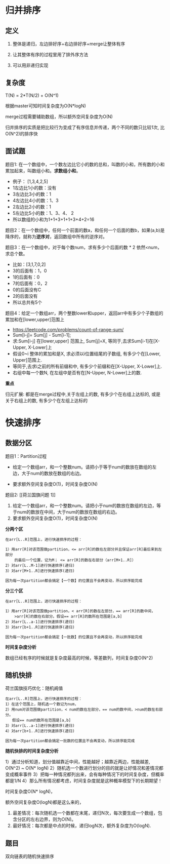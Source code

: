 # 归并排序

## 定义

1. 整体是递归，左边排好序+右边排好序+merge让整体有序

2. 让其整体有序的过程里用了排外序方法

3. 可以用非递归实现

## 复杂度

T(N) = 2*T(N/2) + O(N^1)

根据master可知时间复杂度为O(N*logN)

merge过程需要辅助数组，所以额外空间复杂度为O(N)

归并排序的实质是把比较行为变成了有序信息并传递，两个不同的数只比较1次, 比O(N^2)的排序快

## 面试题

题目1: 在一个数组中，一个数左边比它小的数的总和，叫数的小和，所有数的小和累加起来，叫数组小和。**求数组小和**。

- 例子： [1,3,4,2,5]
- 1左边比1小的数：没有
- 3左边比3小的数：1
- 4左边比4小的数：1、3
- 2左边比2小的数：1
- 5左边比5小的数：1、3、4、 2
- 所以数组的小和为1+1+3+1+1+3+4+2=16 

题目2：在一个数组中，任何一个前面的数a，和任何一个后面的数b，如果(a,b)是降序的，就称为**逆序对**，返回数组中所有的逆序对。

题目3：在一个数组中，对于每个数num，求有多少个后面的数 * 2 依然<num，求总个数。

- 比如：[3,1,7,0,2]
- 3的后面有：1，0
- 1的后面有：0
- 7的后面有：0，2
- 0的后面没有C
- 2的后面没有
- 所以总共有5个

题目4：给定一个数组arr，两个整数lower和upper，返回arr中有多少个子数组的累加和在[lower,upper]范围上

- https://leetcode.com/problems/count-of-range-sum/
- Sum[i-j]= Sum[j] - Sum[i-1];
- 求:Sum[i-j] 在[lower,upper] 范围上, Sum[j]=X, 等同于,去求Sum[i-1]在[X-Upper, X-Lower]上
- 假设0~i 整体的累加和是X, 求必须以i位置结尾的子数组, 有多少个在[Lower, Upper]范围上.
- 等同于,去求i之前的所有前缀和中, 有多少个前缀和在[X-Upper, X-Lower]上.
- 右组中每一个数N, 在左组中是否有在[N-Upper, N-Lower]上的数.

**重点**

归元扩展:  都是在merge过程中,关于左组上的数, 有多少个在右组上达标的, 或是关于右组上的数, 有多少个在左组上达标的

# 快速排序

## 数据分区

题目1：Partition过程

- 给定一个数组arr，和一个整数num。请把小于等于num的数放在数组的左边，大于num的数放在数组的右边。

- 要求额外空间复杂度O(1)，时间复杂度O(N) 


题目2: [[荷兰国旗问题 1]]

1. 给定一个数组arr，和一个整数num。请把小于num的数放在数组的左边，等于num的数放在中间，大于num的数放在数组的右边。
2. 要求额外空间复杂度O(1)，时间复杂度O(N) 

**分两个区**

```text
在arr[L..R]范围上，进行快速排序的过程：

1）用arr[R]对该范围做partition，<= arr[R]的数在左部分并且保证arr[R]最后来到左部分
    的最后一个位置，记为M； <= arr[R]的数在右部分（arr[M+1..R]）
2）对arr[L..M-1]进行快速排序(递归)
3）对arr[M+1..R]进行快速排序(递归)

因为每一次partition都会搞定【一个数】的位置且不会再变动，所以排序能完成
```

**分三个区**

```text
在arr[L..R]范围上，进行快速排序的过程：

1）用arr[R]对该范围做partition，< arr[R]的数在左部分，== arr[R]的数中间，
    >arr[R]的数在右部分。假设== arr[R]的数所在范围是[a,b]
2）对arr[L..a-1]进行快速排序(递归)
3）对arr[b+1..R]进行快速排序(递归)

因为每一次partition都会搞定【一批数】的位置且不会再变动，所以排序能完成
```

**时间复杂度分析**

数组已经有序的时候就是复杂度最高的时候，等差数列，时间复杂度O(N^2)

## 随机快排

荷兰国旗技巧优化：随机阙值

```text
在arr[L..R]范围上，进行快速排序的过程：
1）在这个范围上，随机选一个数记为num，
2）用num对该范围做partition，< num的数在左部分，== num的数中间，>num的数在右部分。
   假设== num的数所在范围是[a,b]
3）对arr[L..a-1]进行快速排序(递归)
4）对arr[b+1..R]进行快速排序(递归)

因为每一次partition都会搞定一批数的位置且不会再变动，所以排序能完成
```

**随机快排的时间复杂度分析**

1）通过分析知道，划分值越靠近中间，性能越好；越靠近两边，性能越差, O(N^2) ~ O(N* logN)
2）随机选一个数进行划分的目的就是让好情况和差情况都变成概率事件
3）把每一种情况都列出来，会有每种情况下的时间复杂度，但概率都是1/N
4）那么所有情况都考虑，时间复杂度就是这种概率模型下的长期期望！

时间复杂度O(N* logN)，

额外空间复杂度O(logN)都是这么来的，

1. 最差情况：每次随机选一个数都在末尾，递归N次，每次要生成一个数组，包含分区的左右边界，则为O(N)。
2. 最好情况：每次都是中点的时候，递归logN次，额外复杂度为O(logN).

## 题目

双向链表的随机快速排序
